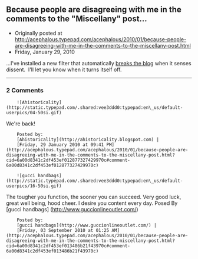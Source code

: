 ## Because people are disagreeing with me in the comments to the "Miscellany" post...

 * Originally posted at http://acephalous.typepad.com/acephalous/2010/01/because-people-are-disagreeing-with-me-in-the-comments-to-the-miscellany-post.html
 * Friday, January 29, 2010



...I've installed a new filter that automatically [breaks the blog](http://acephalous.typepad.com/acephalous/2010/01/miscellany-a-response-to-comments-from-the-previous-thread.html?cid=6a00d8341c2df453ef0120a826508e970b#comment-6a00d8341c2df453ef0120a826508e970b) when it senses dissent.  I'll let you know when it turns itself off.

		

* * *

### 2 Comments 

		

                
[]()

	

		![Ahistoricality](http://static.typepad.com/.shared:vee3ddd0:typepad:en\_us/default-userpics/04-50si.gif)
	

	

		

We're back!

	

		Posted by:
		[Ahistoricality](http://ahistoricality.blogspot.com) |
		[Friday, 29 January 2010 at 09:41 PM](http://acephalous.typepad.com/acephalous/2010/01/because-people-are-disagreeing-with-me-in-the-comments-to-the-miscellany-post.html?cid=6a00d8341c2df453ef012877327429970c#comment-6a00d8341c2df453ef012877327429970c)

[]()

	

		![gucci handbags](http://static.typepad.com/.shared:vee3ddd0:typepad:en\_us/default-userpics/16-50si.gif)
	

	

		

The tougher you function, the sooner you can succeed. Very good luck, great well being, hood cheer. I desire you content every day. Posed By [gucci handbags] (http://www.guccionlineoutlet.com/)

	

		Posted by:
		[gucci handbags](http://www.guccionlineoutlet.com/) |
		[Friday, 03 September 2010 at 01:25 AM](http://acephalous.typepad.com/acephalous/2010/01/because-people-are-disagreeing-with-me-in-the-comments-to-the-miscellany-post.html?cid=6a00d8341c2df453ef013486b21f43970c#comment-6a00d8341c2df453ef013486b21f43970c)

		

        